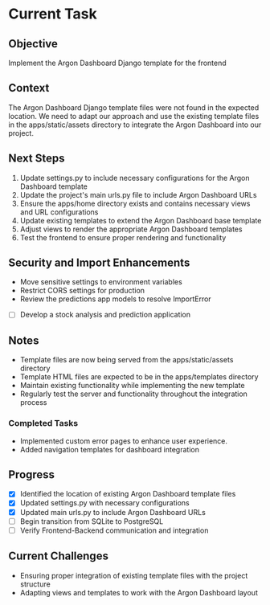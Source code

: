 # Current Task

## Objective
Implement the Argon Dashboard Django template for the frontend

## Context
The Argon Dashboard Django template files were not found in the expected location. We need to adapt our approach and use the existing template files in the apps/static/assets directory to integrate the Argon Dashboard into our project.

## Next Steps
1. Update settings.py to include necessary configurations for the Argon Dashboard template
2. Update the project's main urls.py file to include Argon Dashboard URLs
3. Ensure the apps/home directory exists and contains necessary views and URL configurations
4. Update existing templates to extend the Argon Dashboard base template
5. Adjust views to render the appropriate Argon Dashboard templates
6. Test the frontend to ensure proper rendering and functionality

## Security and Import Enhancements
- Move sensitive settings to environment variables
- Restrict CORS settings for production
- Review the predictions app models to resolve ImportError
- [ ] Develop a stock analysis and prediction application

## Notes
- Template files are now being served from the apps/static/assets directory
- Template HTML files are expected to be in the apps/templates directory
- Maintain existing functionality while implementing the new template
- Regularly test the server and functionality throughout the integration process

### Completed Tasks
- Implemented custom error pages to enhance user experience.
- Added navigation templates for dashboard integration

## Progress
- [x] Identified the location of existing Argon Dashboard template files
- [x] Updated settings.py with necessary configurations
- [x] Updated main urls.py to include Argon Dashboard URLs
- [ ] Begin transition from SQLite to PostgreSQL
- [ ] Verify Frontend-Backend communication and integration

## Current Challenges
- Ensuring proper integration of existing template files with the project structure
- Adapting views and templates to work with the Argon Dashboard layout
